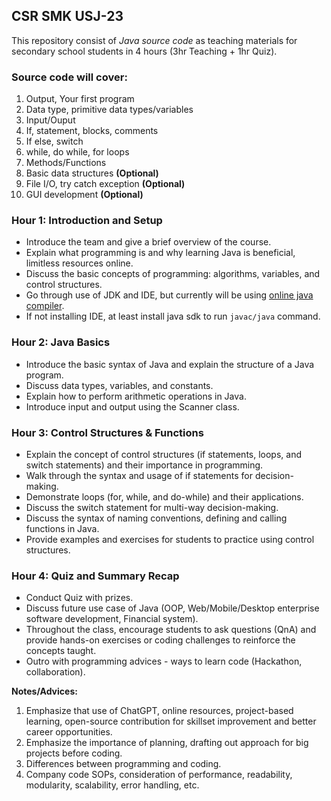 ## CSR SMK USJ-23
This repository consist of *Java source code* as teaching materials for secondary school students in 4 hours (3hr Teaching + 1hr Quiz).

### Source code will cover:

1. Output, Your first program
2. Data type, primitive data types/variables
3. Input/Ouput
4. If, statement, blocks, comments
5. If else, switch
6. while, do while, for loops
7. Methods/Functions
8. Basic data structures **(Optional)**
9. File I/O, try catch exception **(Optional)**
10. GUI development **(Optional)**

### Hour 1: Introduction and Setup

- Introduce the team and give a brief overview of the course.
- Explain what programming is and why learning Java is beneficial, limitless resources online.
- Discuss the basic concepts of programming: algorithms, variables, and control structures.
- Go through use of JDK and IDE, but currently will be using [online java compiler](https://www.onlinegdb.com/online_java_compiler).
- If not installing IDE, at least install java sdk to run `javac/java` command.

### Hour 2: Java Basics

- Introduce the basic syntax of Java and explain the structure of a Java program.
- Discuss data types, variables, and constants.
- Explain how to perform arithmetic operations in Java.
- Introduce input and output using the Scanner class.

### Hour 3: Control Structures & Functions

- Explain the concept of control structures (if statements, loops, and switch statements) and their importance in programming.
- Walk through the syntax and usage of if statements for decision-making.
- Demonstrate loops (for, while, and do-while) and their applications.
- Discuss the switch statement for multi-way decision-making.
- Discuss the syntax of naming conventions, defining and calling functions in Java.
- Provide examples and exercises for students to practice using control structures.

### Hour 4: Quiz and Summary Recap
- Conduct Quiz with prizes.
- Discuss future use case of Java (OOP, Web/Mobile/Desktop enterprise software development, Financial system). 
- Throughout the class, encourage students to ask questions (QnA) and provide hands-on exercises or coding challenges to reinforce the concepts taught.
- Outro with programming advices - ways to learn code (Hackathon, collaboration).

**Notes/Advices:** 
1. Emphasize that use of ChatGPT, online resources, project-based learning, open-source contribution for skillset improvement and better career opportunities. 
2. Emphasize the importance of planning, drafting out approach for big projects before coding.
3. Differences between programming and coding.
3. Company code SOPs, consideration of performance, readability, modularity, scalability, error handling, etc.